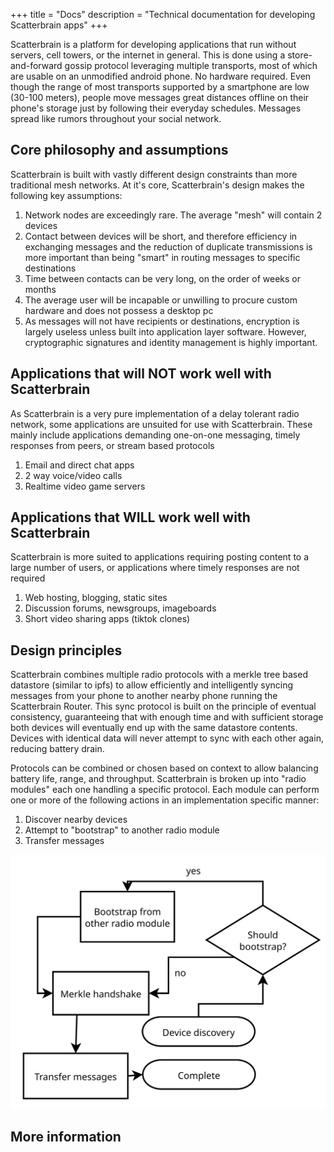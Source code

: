 +++
title = "Docs"
description = "Technical documentation for developing Scatterbrain apps"
+++

Scatterbrain is a platform for developing applications that run without servers, cell towers, or the internet in general. This is done using a store-and-forward gossip protocol leveraging multiple transports, most of which are usable on an unmodified android phone. No hardware required. Even though the range of most transports supported by a smartphone are low (30-100 meters), people move messages great distances offline on their phone's storage just by following their everyday schedules. Messages spread like rumors throughout your social network.

## Core philosophy and assumptions
Scatterbrain is built with vastly different design constraints than more traditional mesh networks. At it's core, Scatterbrain's design makes the following key assumptions:

1. Network nodes are exceedingly rare. The average "mesh" will contain 2 devices
2. Contact between devices will be short, and therefore efficiency in exchanging messages and the reduction of duplicate transmissions is more important than being "smart" in routing messages to specific destinations
3. Time between contacts can be very long, on the order of weeks or months
4. The average user will be incapable or unwilling to procure custom hardware and does not possess a desktop pc
5. As messages will not have recipients or destinations, encryption is largely useless unless built into application layer software. However, cryptographic signatures and identity management is highly important.

## Applications that will NOT work well with Scatterbrain
As Scatterbrain is a very pure implementation of a delay tolerant radio network, some applications are unsuited for use with Scatterbrain. These mainly include applications demanding one-on-one messaging, timely responses from peers, or stream based protocols

1. Email and direct chat apps
2. 2 way voice/video calls
3. Realtime video game servers


## Applications that WILL work well with Scatterbrain
Scatterbrain is more suited to applications requiring posting content to a large number of users, or applications where timely responses are not required

1. Web hosting, blogging, static sites
2. Discussion forums, newsgroups, imageboards
3. Short video sharing apps (tiktok clones)

## Design principles

Scatterbrain combines multiple radio protocols with a merkle tree based datastore (similar to ipfs) to allow efficiently and intelligently syncing messages from your phone to another nearby phone running the Scatterbrain Router. This sync protocol is built on the principle of eventual consistency, guaranteeing that with enough time and with sufficient storage both devices will eventually end up with the same datastore contents. Devices with identical data will never attempt to sync with each other again, reducing battery drain.

Protocols can be combined or chosen based on context to allow balancing battery life, range, and throughput. Scatterbrain is broken up into "radio modules" each one handling a specific protocol. Each module can perform one or more of the following actions in an implementation specific manner:

1. Discover nearby devices
2. Attempt to "bootstrap" to another radio module
3. Transfer messages

![Scatterbrain flowchart](scatterbrain.svg)

## More information
